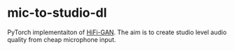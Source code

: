 # mic-to-studio-dl
PyTorch implementaiton of [HiFi-GAN](https://arxiv.org/abs/2006.05694). The aim is to create studio level audio quality from cheap microphone input.   
